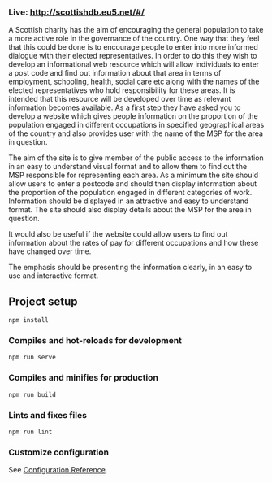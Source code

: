 ### Live: http://scottishdb.eu5.net/#/

A Scottish charity has the aim of encouraging the general population to take a more active role in the
governance of the country. One way that they feel that this could be done is to encourage people to enter into
more informed dialogue with their elected representatives. In order to do this they wish to develop an
informational web resource which will allow individuals to enter a post code and find out information about
that area in terms of employment, schooling, health, social care etc along with the names of the elected
representatives who hold responsibility for these areas. It is intended that this resource will be developed
over time as relevant information becomes available. As a first step they have asked you to develop a website
which gives people information on the proportion of the population engaged in different occupations in
specified geographical areas of the country and also provides user with the name of the MSP for the area in
question.

The aim of the site is to give member of the public access to the information in an easy to understand visual
format and to allow them to find out the MSP responsible for representing each area.
As a minimum the site should allow users to enter a postcode and should then display information about the
proportion of the population engaged in different categories of work. Information should be displayed in an
attractive and easy to understand format. The site should also display details about the MSP for the area in
question.

It would also be useful if the website could allow users to find out information about the rates of pay for
different occupations and how these have changed over time.

The emphasis should be presenting the information clearly, in an easy to use and interactive format.

## Project setup
```
npm install
```

### Compiles and hot-reloads for development
```
npm run serve
```

### Compiles and minifies for production
```
npm run build
```

### Lints and fixes files
```
npm run lint
```

### Customize configuration
See [Configuration Reference](https://cli.vuejs.org/config/).
